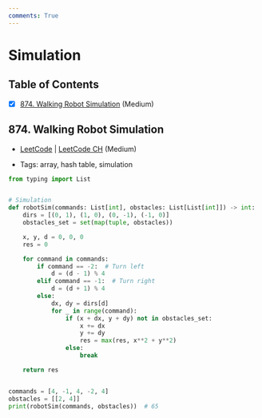 ```yaml
---
comments: True
---
```


# Simulation

## Table of Contents

- [x] [874. Walking Robot Simulation](https://leetcode.cn/problems/walking-robot-simulation/) (Medium)

## 874. Walking Robot Simulation

-   [LeetCode](https://leetcode.com/problems/walking-robot-simulation/) | [LeetCode CH](https://leetcode.cn/problems/walking-robot-simulation/) (Medium)

-   Tags: array, hash table, simulation

```python title="874. Walking Robot Simulation - Python Solution"
from typing import List


# Simulation
def robotSim(commands: List[int], obstacles: List[List[int]]) -> int:
    dirs = [(0, 1), (1, 0), (0, -1), (-1, 0)]
    obstacles_set = set(map(tuple, obstacles))

    x, y, d = 0, 0, 0
    res = 0

    for command in commands:
        if command == -2:  # Turn left
            d = (d - 1) % 4
        elif command == -1:  # Turn right
            d = (d + 1) % 4
        else:
            dx, dy = dirs[d]
            for _ in range(command):
                if (x + dx, y + dy) not in obstacles_set:
                    x += dx
                    y += dy
                    res = max(res, x**2 + y**2)
                else:
                    break

    return res


commands = [4, -1, 4, -2, 4]
obstacles = [[2, 4]]
print(robotSim(commands, obstacles))  # 65

```
